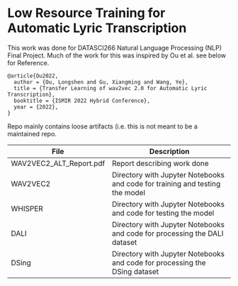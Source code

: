 # Low Resource Training for Automatic Lyric Transcription

This work was done for DATASCI266 Natural Language Processing (NLP) Final Project.  Much of the work for this was inspired by Ou et al.  see below for Reference.<br>

```
@article{Ou2022,
  author = {Ou, Longshen and Gu, Xiangming and Wang, Ye},
  title = {Transfer Learning of wav2vec 2.0 for Automatic Lyric Transcription},
  booktitle = {ISMIR 2022 Hybrid Conference},
  year = {2022},
}
```

Repo mainly contains loose artifacts (i.e. this is not meant to be a maintained repo.  

| File  | Description |
| ------------- | ------------- |
| WAV2VEC2_ALT_Report.pdf  | Report describing work done  |
| WAV2VEC2  | Directory with Jupyter Notebooks and code for training and testing the model |
| WHISPER  | Directory with Jupyter Notebooks and code for testing the model |
| DALI  | Directory with Jupyter Notebooks and code for processing the DALI dataset |
| DSing  | Directory with Jupyter Notebooks and code for processing the DSing dataset |
